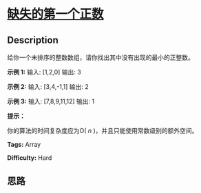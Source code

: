 # [缺失的第一个正数][title]

## Description

给你一个未排序的整数数组，请你找出其中没有出现的最小的正整数。



**示例  1:**
            输入: [1,2,0]    输出: 3    

**示例  2:**
            输入: [3,4,-1,1]    输出: 2    

**示例  3:**
            输入: [7,8,9,11,12]    输出: 1    



**提示：**

你的算法的时间复杂度应为O( _n_ )，并且只能使用常数级别的额外空间。


**Tags:** Array

**Difficulty:** Hard

## 思路

[title]: https://leetcode-cn.com/problems/first-missing-positive
